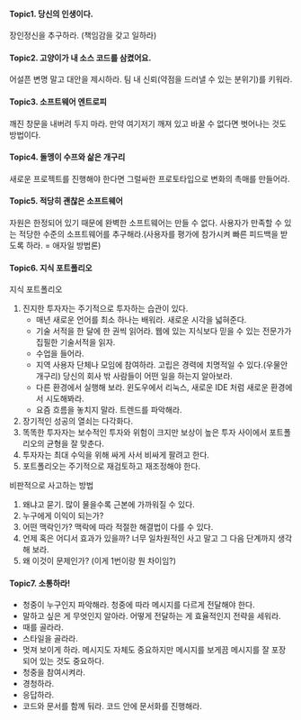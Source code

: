 #### Topic1. 당신의 인생이다.

장인정신을 추구하라. (책임감을 갖고 일하라)


#### Topic2. 고양이가 내 소스 코드를 삼켰어요.

어설픈 변명 말고 대안을 제시하라.
팀 내 신뢰(약점을 드러낼 수 있는 분위기)를 키워라.

#### Topic3. 소프트웨어 엔트로피

깨진 창문을 내버려 두지 마라. 만약 여기저기 깨져 있고 바꿀 수 없다면 벗어나는 것도 방법이다.

#### Topic4. 돌멩이 수프와 삶은 개구리

새로운 프로젝트를 진행해야 한다면 그럴싸한 프로토타입으로 변화의 촉매를 만들어라. 

#### Topic5. 적당히 괜찮은 소프트웨어

자원은 한정되어 있기 때문에 완벽한 소프트웨어는 만들 수 없다. 사용자가 만족할 수 있는 적당한 수준의 소프트웨어를 추구해라.(사용자를 평가에 참가시켜 빠른 피드백을 받도록 하라. = 애자일 방법론)

#### Topic6. 지식 포트폴리오

지식 포트폴리오
1. 진지한 투자자는 주기적으로 투자하는 습관이 있다.
    - 매년 새로운 언어를 최소 하나는 배워라. 새로운 시각을 넓혀준다.
     - 기술 서적을 한 달에 한 권씩 읽어라. 웹에 있는 지식보다 믿을 수 있는 전문가가 집필한 기술서적을 읽자.
    - 수업을 들어라.
    - 지역 사용자 단체나 모임에 참여하라. 고립은 경력에 치명적일 수 있다.(우물안 개구리) 당신의 회사 밖 사람들이 어떤 일을 하는지 알아보라. 
    - 다른 환경에서 실행해 보라. 윈도우에서 리눅스, 새로운 IDE 처럼 새로운 환경에서 시도해봐라.
    - 요즘 흐름을 놓치지 말라. 트렌드를 파악해라.
2. 장기적인 성공의 열쇠는 다각화다.
3. 똑똑한 투자자는 보수적인 투자와 위험이 크지만 보상이 높은 투자 사이에서 포트폴리오의 균형을 잘 맞춘다.
4. 투자자는 최대 수익을 위해 싸게 사서 비싸게 팔려고 한다.
5. 포트폴리오는 주기적으로 재검토하고 재조정해야 한다.

비판적으로 사고하는 방법
1. 왜냐고 묻기. 많이 물을수록 근본에 가까워질 수 있다.
2. 누구에게 이익이 되는가?
3. 어떤 맥락인가? 맥락에 따라 적절한 해결법이 다를 수 있다.
4. 언제 혹은 어디서 효과가 있을까? 너무 일차원적인 사고 말고 그 다음 단계까지 생각해 보라.
5. 왜 이것이 문제인가? (이게 1번이랑 뭔 차이임?)

#### Topic7. 소통하라!

- 청중이 누구인지 파악해라. 청중에 따라 메시지를 다르게 전달해야 한다. 
- 말하고 싶은 게 무엇인지 알아라. 어떻게 전달하는 게 효율적인지 전략을 세워라.
- 때를 골라라.
- 스타일을 골라라.
- 멋져 보이게 하라. 메시지도 자체도 중요하지만 메시지를 보게끔 메시지를 잘 포장되어 있는 것도 중요하다.
- 청중을 참여시켜라.
- 경청하라.
- 응답하라.
- 코드와 문서를 함께 둬라. 코드 안에 문서화를 진행해라.
